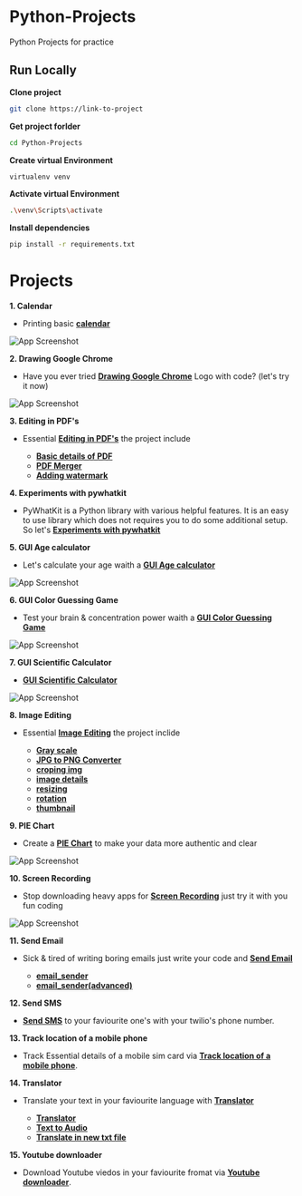 # Python-Projects
Python Projects for practice

## Run Locally

**Clone project**

```bash
git clone https://link-to-project
```

**Get project forlder**

```bash
cd Python-Projects
```

**Create virtual Environment**

```bash
virtualenv venv
```

**Activate virtual Environment**

```bash
.\venv\Scripts\activate
```

**Install dependencies**

```bash
pip install -r requirements.txt
```

# Projects
**1. Calendar**
* Printing basic **[calendar](https://github.com/nandinichhajed/Python-Projects/blob/main/calendar/calendar.py")**

![App Screenshot](https://github.com/nandinichhajed/Python-Projects/blob/main/.Images/calendar.png)

**2. Drawing Google Chrome**
* Have you ever tried **[Drawing Google Chrome](https://github.com/nandinichhajed/Python-Projects/blob/main/calendar/calendar.py")** Logo with code? (let's try it now)

![App Screenshot](https://github.com/nandinichhajed/Python-Projects/blob/main/.Images/chrome.png)

**3. Editing in PDF's**
* Essential **[Editing in PDF's](https://github.com/nandinichhajed/Python-Projects/tree/main/Editing%20in%20PDF")** the project include

  *  **[Basic details of PDF](https://github.com/nandinichhajed/Python-Projects/blob/main/Editing%20in%20PDF/basic_detais_of_pdf.py)**
  *  **[PDF Merger](https://github.com/nandinichhajed/Python-Projects/blob/main/Editing%20in%20PDF/pdf%20merger.py)**
  *  **[Adding watermark](https://github.com/nandinichhajed/Python-Projects/blob/main/Editing%20in%20PDF/pdf%20with%20watermark.py)**

**4. Experiments with pywhatkit**
* PyWhatKit is a Python library with various helpful features. It is an easy to use library which does not requires you to do some additional setup. So let's **[Experiments with pywhatkit](https://github.com/nandinichhajed/Python-Projects/tree/main/Experiments%20with%20pywhatkit")**

**5. GUI Age calculator**
* Let's calculate your age waith a **[GUI Age calculator](https://github.com/nandinichhajed/Python-Projects/tree/main/GUI%20Age%20calculator)**

![App Screenshot](https://github.com/nandinichhajed/Python-Projects/blob/main/.Images/Age%20calc.png)

**6. GUI Color Guessing Game**
* Test your brain & concentration power waith a **[GUI Color Guessing Game](https://github.com/nandinichhajed/Python-Projects/tree/main/GUI%20Color%20Guessing%20Game)**

![App Screenshot](https://github.com/nandinichhajed/Python-Projects/blob/main/.Images/colour%20game.png)

**7. GUI Scientific Calculator**
* **[GUI Scientific Calculator](https://github.com/nandinichhajed/Python-Projects/tree/main/GUI%20Scientific%20Calculator)**

![App Screenshot](https://github.com/nandinichhajed/Python-Projects/blob/main/.Images/calculator.png)

**8. Image Editing**
* Essential **[Image Editing](https://github.com/nandinichhajed/Python-Projects/tree/main/Image%20Editing")** the project inclide

  *  **[Gray scale](https://github.com/nandinichhajed/Python-Projects/tree/main/Image%20Editing/Gray%20scale)**
  *  **[JPG to PNG Converter](https://github.com/nandinichhajed/Python-Projects/tree/main/Image%20Editing/JPG%20to%20PNG%20Converter)**
  *  **[croping img](https://github.com/nandinichhajed/Python-Projects/tree/main/Image%20Editing/cropped)**
  *  **[image details](https://github.com/nandinichhajed/Python-Projects/tree/main/Image%20Editing/image%20details)**
  *  **[resizing](https://github.com/nandinichhajed/Python-Projects/tree/main/Image%20Editing/resizing)**
  *  **[rotation](https://github.com/nandinichhajed/Python-Projects/tree/main/Image%20Editing/rotation)**
  *  **[thumbnail](https://github.com/nandinichhajed/Python-Projects/tree/main/Image%20Editing/thumbnail)**

**9. PIE Chart**
* Create a **[PIE Chart](https://github.com/nandinichhajed/Python-Projects/tree/main/PIE%20Chart")** to make your data more authentic and clear

![App Screenshot](https://github.com/nandinichhajed/Python-Projects/blob/main/.Images/piechart.png)

**10. Screen Recording**
* Stop downloading heavy apps for **[Screen Recording](https://github.com/nandinichhajed/Python-Projects/tree/main/Screen%20Recording)** just try it with you fun coding

![App Screenshot](https://github.com/nandinichhajed/Python-Projects/blob/main/.Images/scrrec.gif)

**11. Send Email**
* Sick & tired of writing boring emails just write your code and **[Send Email](https://github.com/nandinichhajed/Python-Projects/tree/main/Send%20Email)**

  *  **[email_sender](https://github.com/nandinichhajed/Python-Projects/blob/main/Send%20Email/email_sender.py)**
  *  **[email_sender(advanced)](https://github.com/nandinichhajed/Python-Projects/blob/main/Send%20Email/email_sender2.py)**

**12. Send SMS**
* **[Send SMS](https://github.com/nandinichhajed/Python-Projects/tree/main/Send%20SMS)** to your faviourite one's with your twilio's phone number.

**13. Track location of a mobile phone**
* Track Essential details of a mobile sim card via **[Track location of a mobile phone](https://github.com/nandinichhajed/Python-Projects/tree/main/track%20location%20of%20a%20mobile%20phone)**.

**14. Translator**
* Translate your text in your faviourite language with **[Translator](https://github.com/nandinichhajed/Python-Projects/tree/main/Translator)**

  *  **[Translator](https://github.com/nandinichhajed/Python-Projects/blob/main/Translator/Translator.py)**
  *  **[Text to Audio](https://github.com/nandinichhajed/Python-Projects/blob/main/Translator/Text%20to%20Audio.py)**
  *  **[Translate in new txt file](https://github.com/nandinichhajed/Python-Projects/blob/main/Translator/Translate%20in%20new%20txt%20file.py)**

**15. Youtube downloader**
* Download Youtube viedos in your faviourite fromat via **[Youtube downloader](https://github.com/nandinichhajed/Python-Projects/tree/main/youtube%20downloader)**.

